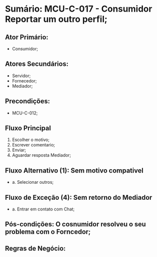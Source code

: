 # Sumário: MCU-C-017 - Consumidor Reportar um outro perfil;
## Ator Primário: 
 - Consumidor;
## Atores Secundários:
 - Servidor;
 - Fornecedor;
 - Mediador; 
## Precondições:
 - MCU-C-012;
## Fluxo Principal
1.  Escolher o motivo;
2.  Escrever comentario;
3.  Enviar;
4.  Aguardar resposta Mediador;
##  Fluxo Alternativo (1): Sem motivo compativel
 -  a. Selecionar outros;
##  Fluxo de Exceção (4): Sem retorno do Mediador
 - a. Entrar em contato com Chat; 
##  Pós-condições: O cosnumidor resolveu o seu problema com o Forncedor;
##  Regras de Negócio: